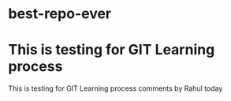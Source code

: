 # best-repo-ever

# This is testing for GIT Learning process

This is testing for GIT Learning process comments by Rahul today